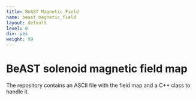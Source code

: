 ```yaml
---
title: BeAST Magnetic Field
name: beast_magnetic_field
layout: default
level: 0
div: yes
weight: 99
---
```

# BeAST solenoid magnetic field map

  The repository contains an ASCII file with the field map and a 
C++ class to handle it.